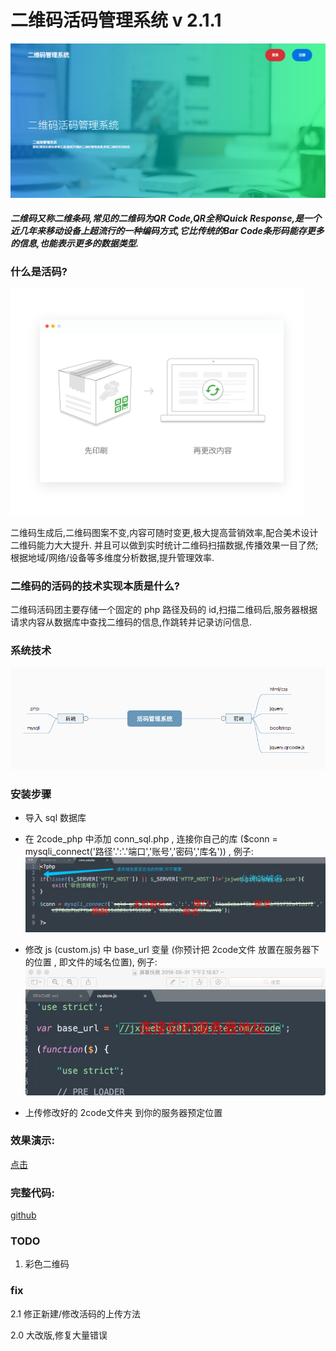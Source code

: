 # 二维码活码管理系统 v 2.1.1

![技术](info/3.png)

##### 二维码又称二维条码,常见的二维码为QR Code,QR全称Quick Response,是一个近几年来移动设备上超流行的一种编码方式,它比传统的Bar Code条形码能存更多的信息,也能表示更多的数据类型.

### 什么是活码?

![技术](info/2.png)

二维码生成后,二维码图案不变,内容可随时变更,极大提高营销效率,配合美术设计二维码能力大大提升.
并且可以做到实时统计二维码扫描数据,传播效果一目了然;根据地域/网络/设备等多维度分析数据,提升管理效率.

### 二维码的活码的技术实现本质是什么?

二维码活码团主要存储一个固定的 php 路径及码的 id,扫描二维码后,服务器根据请求内容从数据库中查找二维码的信息,作跳转并记录访问信息.

### 系统技术

![技术](info/1.png)

### 安装步骤

- 导入 sql 数据库

- 在 2code_php 中添加 conn_sql.php , 连接你自己的库 ($conn = mysqli_connect('路径'.':'.'端口','账号','密码','库名')) , 例子:
![0](info/053101.jpeg)

- 修改 js (custom.js) 中 base_url 变量 (你预计把 2code文件 放置在服务器下的位置 , 即文件的域名位置),
例子:
![0](info/053102.jpeg)

- 上传修改好的 2code文件夹 到你的服务器预定位置

### 效果演示:

[点击](//jxjweb.gz01.bdysite.com/2code/2code_web/index.html)


### 完整代码:

[github](//github.com/jxj322991/2code)

### TODO

1. 彩色二维码

### fix

2.1 修正新建/修改活码的上传方法

2.0 大改版,修复大量错误

